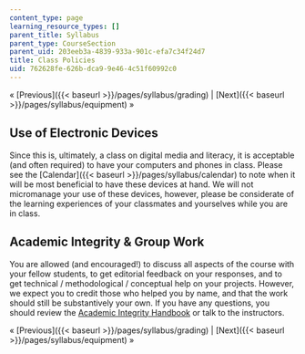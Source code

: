 ```yaml
---
content_type: page
learning_resource_types: []
parent_title: Syllabus
parent_type: CourseSection
parent_uid: 203eeb3a-4839-933a-901c-efa7c34f24d7
title: Class Policies
uid: 762628fe-626b-dca9-9e46-4c51f60992c0
---
```


« [Previous]({{< baseurl >}}/pages/syllabus/grading) | [Next]({{< baseurl >}}/pages/syllabus/equipment) »

Use of Electronic Devices
-------------------------

Since this is, ultimately, a class on digital media and literacy, it is acceptable (and often required) to have your computers and phones in class. Please see the [Calendar]({{< baseurl >}}/pages/syllabus/calendar) to note when it will be most beneficial to have these devices at hand. We will not micromanage your use of these devices, however, please be considerate of the learning experiences of your classmates and yourselves while you are in class.

Academic Integrity & Group Work
-------------------------------

You are allowed (and encouraged!) to discuss all aspects of the course with your fellow students, to get editorial feedback on your responses, and to get technical / methodological / conceptual help on your projects. However, we expect you to credit those who helped you by name, and that the work should still be substantively your own. If you have any questions, you should review the [Academic Integrity Handbook](http://integrity.mit.edu) or talk to the instructors.

« [Previous]({{< baseurl >}}/pages/syllabus/grading) | [Next]({{< baseurl >}}/pages/syllabus/equipment) »
